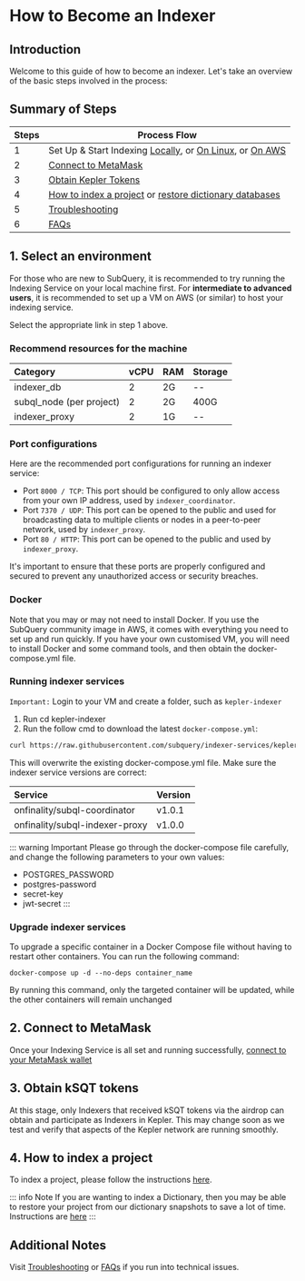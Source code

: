 # How to Become an Indexer

## Introduction

Welcome to this guide of how to become an indexer. Let's take an overview of the basic steps involved in the process:

## Summary of Steps

| Steps | Process Flow                                                                                                                                                                    |
| ----- | ------------------------------------------------------------------------------------------------------------------------------------------------------------------------------- |
| 1     | Set Up & Start Indexing [Locally](../indexers/install-indexer-locally.md), or [On Linux](../indexers/install-indexer-linux.md), or [On AWS](../indexers/install-indexer-aws.md) |
| 2     | [Connect to MetaMask](../metamask/connect-metamask.md)                                                                                                                          |
| 3     | [Obtain Kepler Tokens](#3-obtain-ksqt-tokens)                                                                                                                                   |
| 4     | [How to index a project](#4-how-to-index-a-project) or [restore dictionary databases](#4-how-to-index-a-project)                                                                |
| 5     | [Troubleshooting](../indexers/troubleshooting-indexers.md)                                                                                                                      |
| 6     | [FAQs](../indexers/faqs-indexers.md)                                                                                                                                            |

## 1. Select an environment

For those who are new to SubQuery, it is recommended to try running the Indexing Service on your local machine first. For **intermediate to advanced users**, it is recommended to set up a VM on AWS (or similar) to host your indexing service.

Select the appropriate link in step 1 above.

### Recommend resources for the machine

| Category                       | vCPU      |  RAM       |  Storage   |
| :----------------------------- | :-------- |  :-------- |  :-------- |
| indexer_db                     | 2         |     2G     |   --       |
| subql_node (per project)       | 2         |     2G     |   400G     |
| indexer_proxy                  | 2         |     1G     |   --       |

### Port configurations

Here are the recommended port configurations for running an indexer service:

- Port `8000 / TCP`: This port should be configured to only allow access from your own IP address, used by `indexer_coordinator`.
- Port `7370 / UDP`: This port can be opened to the public and used for broadcasting data to multiple clients or nodes in a peer-to-peer network, used by `indexer_proxy`.
- Port `80 / HTTP`: This port can be opened to the public and used by `indexer_proxy`.

It's important to ensure that these ports are properly configured and secured to prevent any unauthorized access or security breaches.

### Docker

Note that you may or may not need to install Docker. If you use the SubQuery community image in AWS, it comes with everything you need to set up and run quickly. If you have your own customised VM, you will need to install Docker and some command tools, and then obtain the docker-compose.yml file.

### Running indexer services

`Important:`
Login to your VM and create a folder, such as `kepler-indexer`

1. Run cd kepler-indexer
2. Run the follow cmd to download the latest `docker-compose.yml`:

```sh
curl https://raw.githubusercontent.com/subquery/indexer-services/kepler/docker-compose.yml -o docker-compose.yml
```

This will overwrite the existing docker-compose.yml file. Make sure the indexer service versions are correct:

| Service                        | Version   |
| :----------------------------- | :-------- |
| onfinality/subql-coordinator   | v1.0.1    |
| onfinality/subql-indexer-proxy | v1.0.0    |

::: warning Important
Please go through the docker-compose file carefully, and change the following parameters to your own values:
- POSTGRES_PASSWORD
- postgres-password
- secret-key
- jwt-secret
:::

### Upgrade indexer services

To upgrade a specific container in a Docker Compose file without having to restart other containers. You can run the following command:

```
docker-compose up -d --no-deps container_name
```

By running this command, only the targeted container will be updated, while the other containers will remain unchanged


## 2. Connect to MetaMask

Once your Indexing Service is all set and running successfully, [connect to your MetaMask wallet](../metamask/connect-metamask.md)

## 3. Obtain kSQT tokens

At this stage, only Indexers that received kSQT tokens via the airdrop can obtain and participate as Indexers in Kepler. This may change soon as we test and verify that aspects of the Kepler network are running smoothly.

## 4. How to index a project

To index a project, please follow the instructions [here](../indexers/index-project.md).

::: info Note
If you are wanting to index a Dictionary, then you may be able to restore your project from our dictionary snapshots to save a lot of time. Instructions are [here](../indexers/dictionary-restore.md)
:::

## Additional Notes

Visit [Troubleshooting](../indexers/troubleshooting-indexers.md) or [FAQs](../indexers/faqs-indexers.md) if you run into technical issues.
